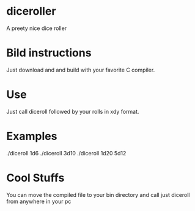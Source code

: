 # diceroller
A preety nice dice roller

# Bild instructions
Just download and and build with your favorite C compiler.

# Use
Just call diceroll followed by your rolls in xdy format.

# Examples
./diceroll 1d6
./diceroll 3d10
./diceroll 1d20 5d12

# Cool Stuffs
 You can move the compiled file to your bin directory and call just diceroll from anywhere in your pc
